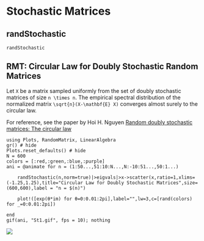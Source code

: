 # Stochastic Matrices
## randStochastic
```@docs
randStochastic
```
## RMT: Circular Law for Doubly Stochastic Random Matrices
Let ``X`` be a matrix sampled uniformly from the set of doubly stochastic matrices of size ``n \times n``. The empirical spectral distribution of the normalized matrix ``\sqrt{n}(X-\mathbf{E} X)`` converges almost surely to the circular law. 

For reference, see the paper by Hoi H. Nguyen [Random doubly stochastic matrices: The circular law](https://arxiv.org/abs/1205.0843#:~:text=Let%20X%20be%20a%20matrix,surely%20to%20the%20circular%20law.)

```@eval 
using Plots, RandomMatrix, LinearAlgebra
gr() # hide
Plots.reset_defaults() # hide
N = 600
colors = [:red,:green,:blue,:purple]
ani = @animate for n = (1:50...,51:10:N...,N:-10:51...,50:1...)
     
    randStochastic(n,norm=true)|>eigvals|>x->scatter(x,ratio=1,xlims=(-1.25,1.25),title="Circular Law for Doubly Stochastic Matrices",size=(600,600),label = "n = $(n)")

    plot!([exp(θ*im) for θ=0:0.01:2pi],label="",lw=3,c=[rand(colors) for _=0:0.01:2pi])
        
end 
gif(ani, "St1.gif", fps = 10); nothing
```
![](St1.gif)